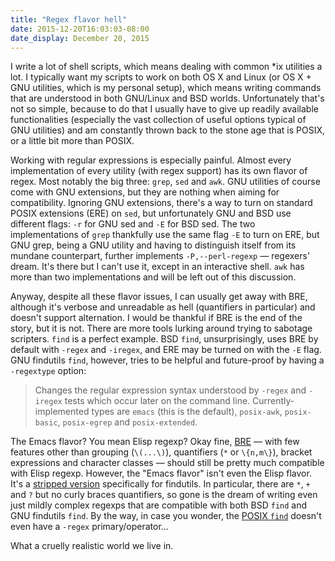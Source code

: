 ```yaml
---
title: "Regex flavor hell"
date: 2015-12-20T16:03:03-08:00
date_display: December 20, 2015
---
```

I write a lot of shell scripts, which means dealing with common *ix utilities a lot. I typically want my scripts to work on both OS X and Linux (or OS X + GNU utilities, which is my personal setup), which means writing commands that are understood in both GNU/Linux and BSD worlds. Unfortunately that's not so simple, because to do that I usually have to give up readily available functionalities (especially the vast collection of useful options typical of GNU utilities) and am constantly thrown back to the stone age that is POSIX, or a little bit more than POSIX.

Working with regular expressions is especially painful. Almost every implementation of every utility (with regex support) has its own flavor of regex. Most notably the big three: `grep`, `sed` and `awk`. GNU utilities of course come with GNU extensions, but they are nothing when aiming for compatibility. Ignoring GNU extensions, there's a way to turn on standard POSIX extensions (ERE) on `sed`, but unfortunately GNU and BSD use different flags: `-r` for GNU sed and `-E` for BSD sed. The two implementations of `grep` thankfully use the same flag `-E` to turn on ERE, but GNU grep, being a GNU utility and having to distinguish itself from its mundane counterpart, further implements `-P,--perl-regexp` — regexers' dream. It's there but I can't use it, except in an interactive shell. `awk` has more than two implementations and will be left out of this discussion.

Anyway, despite all these flavor issues, I can usually get away with BRE, although it's verbose and unreadable as hell (quantifiers in particular) and doesn't support alternation. I would be thankful if BRE is the end of the story, but it is not. There are more tools lurking around trying to sabotage scripters. `find` is a perfect example. BSD `find`, unsurprisingly, uses BRE by default with `-regex` and `-iregex`, and ERE may be turned on with the `-E` flag. GNU findutils `find`, however, tries to be helpful and future-proof by having a `-regextype` option:

> Changes the regular expression syntax understood by `-regex` and `-iregex` tests which occur later on the command line. Currently-implemented types are `emacs` (this is the default), `posix-awk`, `posix-basic`, `posix-egrep` and `posix-extended`.

The Emacs flavor? You mean Elisp regexp? Okay fine, [BRE](http://pubs.opengroup.org/onlinepubs/9699919799/basedefs/V1_chap09.html) — with few features other than grouping (`\(...\)`), quantifiers (`*` or `\{n,m\}`), bracket expressions and character classes — should still be pretty much compatible with Elisp regexp. However, the "Emacs flavor" isn't even the Elisp flavor. It's a [stripped version](https://www.gnu.org/software/findutils/manual/html_node/find_html/emacs-regular-expression-syntax.html) specifically for findutils. In particular, there are `*`, `+` and `?` but no curly braces quantifiers, so gone is the dream of writing even just mildly complex regexps that are compatible with both BSD `find` and GNU findutils `find`. By the way, in case you wonder, the [POSIX `find`](http://pubs.opengroup.org/onlinepubs/9699919799/utilities/find.html) doesn't even have a `-regex` primary/operator...

What a cruelly realistic world we live in.
